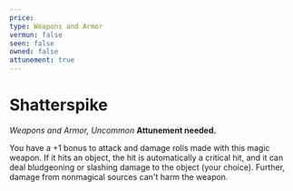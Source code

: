 ```yaml
---
price: 
type: Weapons and Armor
vermun: false
seen: false
owned: false
attunement: true
---
```

# Shatterspike

*Weapons and Armor, Uncommon* **Attunement needed.**

You have a +1 bonus to attack and damage rolls made with this magic weapon. If it hits an object, the hit is automatically a critical hit, and it can deal bludgeoning or slashing damage to the object (your choice). Further, damage from nonmagical sources can't harm the weapon.
